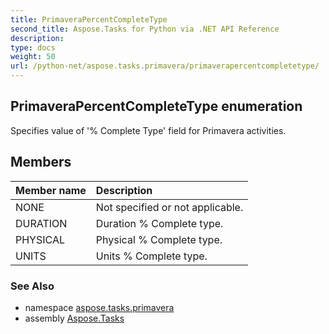 ```yaml
---
title: PrimaveraPercentCompleteType
second_title: Aspose.Tasks for Python via .NET API Reference
description: 
type: docs
weight: 50
url: /python-net/aspose.tasks.primavera/primaverapercentcompletetype/
---
```


## PrimaveraPercentCompleteType enumeration

Specifies value of '% Complete Type' field for Primavera activities.

## Members
| Member name | Description |
| :- | :- |
|NONE|Not specified or not applicable.|
|DURATION|Duration % Complete type.|
|PHYSICAL|Physical % Complete type.|
|UNITS|Units % Complete type.|

### See Also

* namespace [aspose.tasks.primavera](/tasks/python-net/aspose.tasks.primavera/)
* assembly [Aspose.Tasks](/tasks/python-net/)


